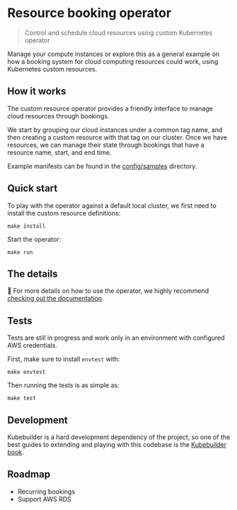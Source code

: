 # Resource booking operator
> Control and schedule cloud resources using custom Kubernetes operator

Manage your compute instances or explore this as a general example on how a booking system for cloud computing resources could work, using Kubernetes custom resources.

## How it works
The custom resource operator provides a friendly interface to manage cloud resources through bookings.

We start by grouping our cloud instances under a common tag name, and then creating a custom resource with that tag on our cluster. Once we have resources, we can manage their state through bookings that have a resource name, start, and end time.

Example manifests can be found in the [config/samples](config/samples) directory.

## Quick start

To play with the operator against a default local cluster, we first need to install the custom resource definitions:

```
make install
```

Start the operator:
```
make run
```
## The details

📘 For more details on how to use the operator, we highly recommend [checking out the documentation](https://kotaico.de/resource-booking-operator/).

## Tests
Tests are still in progress and work only in an environment with configured AWS credentials.  

First, make sure to install `envtest` with:
```
make envtest
```

Then running the tests is as simple as:
```
make test
```

## Development
Kubebuilder is a hard development dependency of the project, so one of the best guides to extending and playing with this codebase is the [Kubebuilder book](https://book.kubebuilder.io/).

## Roadmap
- Recurring bookings
- Support AWS RDS
